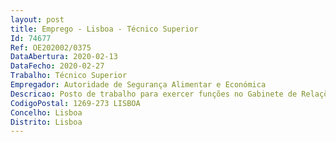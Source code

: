 ```yaml
--- 
layout: post
title: Emprego - Lisboa - Técnico Superior
Id: 74677
Ref: OE202002/0375
DataAbertura: 2020-02-13
DataFecho: 2020-02-27
Trabalho: Técnico Superior
Empregador: Autoridade de Segurança Alimentar e Económica
Descricao: Posto de trabalho para exercer funções no Gabinete de Relações Internacionais. Funções que visam assegurar o planeamento, coordenação e acompanhamento da área internacional da ASAE  o desenvolvimento de relações bilaterais e multilaterais  a promoção, acompanhamento e desenvolvimento de cooperação no âmbito da CPLP  a articulação da representação da ASAE nos fora internacionais, em especial no quadro da UE  a motorização dos protocolos existentes e a celebração de novos protocolos no quadro das relações internacionais.
CodigoPostal: 1269-273 LISBOA
Concelho: Lisboa
Distrito: Lisboa
--- 
```

